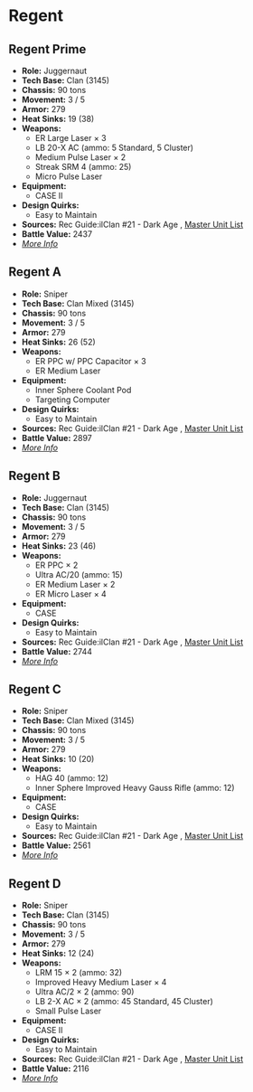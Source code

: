 # Regent 

## Regent Prime 

- **Role:** Juggernaut 
- **Tech Base:** Clan (3145) 
- **Chassis:** 90 tons 
- **Movement:** 3 / 5 
- **Armor:** 279 
- **Heat Sinks:** 19 (38) 
- **Weapons:** 
  - ER Large Laser × 3 
  - LB 20-X AC (ammo: 5 Standard, 5 Cluster) 
  - Medium Pulse Laser × 2 
  - Streak SRM 4 (ammo: 25) 
  - Micro Pulse Laser 
- **Equipment:** 
  - CASE II 
- **Design Quirks:** 
  - Easy to Maintain 
- **Sources:** Rec Guide:ilClan #21 - Dark Age , [Master Unit List](http://masterunitlist.info/Unit/Details/8359) 
- **Battle Value:** 2437 
- [*More Info*](regent/regent_prime.md) 

## Regent A 

- **Role:** Sniper 
- **Tech Base:** Clan Mixed (3145) 
- **Chassis:** 90 tons 
- **Movement:** 3 / 5 
- **Armor:** 279 
- **Heat Sinks:** 26 (52) 
- **Weapons:** 
  - ER PPC w/ PPC Capacitor × 3 
  - ER Medium Laser 
- **Equipment:** 
  - Inner Sphere Coolant Pod 
  - Targeting Computer 
- **Design Quirks:** 
  - Easy to Maintain 
- **Sources:** Rec Guide:ilClan #21 - Dark Age , [Master Unit List](http://masterunitlist.info/Unit/Details/8360) 
- **Battle Value:** 2897 
- [*More Info*](regent/regent_a.md) 

## Regent B 

- **Role:** Juggernaut 
- **Tech Base:** Clan (3145) 
- **Chassis:** 90 tons 
- **Movement:** 3 / 5 
- **Armor:** 279 
- **Heat Sinks:** 23 (46) 
- **Weapons:** 
  - ER PPC × 2 
  - Ultra AC/20 (ammo: 15) 
  - ER Medium Laser × 2 
  - ER Micro Laser × 4 
- **Equipment:** 
  - CASE 
- **Design Quirks:** 
  - Easy to Maintain 
- **Sources:** Rec Guide:ilClan #21 - Dark Age , [Master Unit List](http://masterunitlist.info/Unit/Details/8361) 
- **Battle Value:** 2744 
- [*More Info*](regent/regent_b.md) 

## Regent C 

- **Role:** Sniper 
- **Tech Base:** Clan Mixed (3145) 
- **Chassis:** 90 tons 
- **Movement:** 3 / 5 
- **Armor:** 279 
- **Heat Sinks:** 10 (20) 
- **Weapons:** 
  - HAG 40 (ammo: 12) 
  - Inner Sphere Improved Heavy Gauss Rifle (ammo: 12) 
- **Equipment:** 
  - CASE 
- **Design Quirks:** 
  - Easy to Maintain 
- **Sources:** Rec Guide:ilClan #21 - Dark Age , [Master Unit List](http://masterunitlist.info/Unit/Details/8362) 
- **Battle Value:** 2561 
- [*More Info*](regent/regent_c.md) 

## Regent D 

- **Role:** Sniper 
- **Tech Base:** Clan (3145) 
- **Chassis:** 90 tons 
- **Movement:** 3 / 5 
- **Armor:** 279 
- **Heat Sinks:** 12 (24) 
- **Weapons:** 
  - LRM 15 × 2 (ammo: 32) 
  - Improved Heavy Medium Laser × 4 
  - Ultra AC/2 × 2 (ammo: 90) 
  - LB 2-X AC × 2 (ammo: 45 Standard, 45 Cluster) 
  - Small Pulse Laser 
- **Equipment:** 
  - CASE II 
- **Design Quirks:** 
  - Easy to Maintain 
- **Sources:** Rec Guide:ilClan #21 - Dark Age , [Master Unit List](http://masterunitlist.info/Unit/Details/8363) 
- **Battle Value:** 2116 
- [*More Info*](regent/regent_d.md) 

